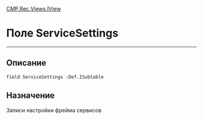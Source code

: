 ﻿---
Link: CMP.Rec.Views.IView.@ServiceSettings
---

<!---  Навигация
[Имя проекта](#) :
-->
[CMP.Rec.Views.IView](Default)

# Поле ServiceSettings
---

## Описание

    field ServiceSettings :Def.ISubtable

<!--
## Аргументы{#Args}

### Аргумент1

Описание аргумента 1
-->

## Назначение

Записи настройки фрейма сервисов

<!--
## Пример

    ServiceSettings...
-->

